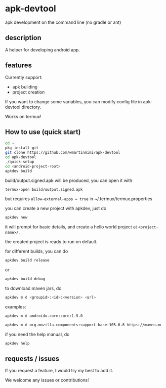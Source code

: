 # apk-devtool

apk development on the command line (no gradle or ant)

## description

A helper for developing android app.

## features

Currently support:

- apk building
- project creation

If you want to change some variables,
you can modify config file in apk-devtool directory.

Works on termux!

## How to use (quick start)

```bash
cd ~
pkg install git
git clone https://github.com/wmartinmimi/apk-devtool
cd apk-devtool
./quick-setup
cd <android-project-root>
apkdev build
```

build/output.signed.apk will be produced,
you can open it with

```bash
termux-open build/output.signed.apk
```

but requires ```allow-external-apps = true``` in ~/.termux/termux.properties

you can create a new project with apkdev,
just do

```bash
apkdev new
```

it will prompt for basic details,
and create a hello world project at ```<project-name>/```.

the created project is ready to run on default.

for different builds, you can do

```bash
apkdev build release
```

or

```bash
apkdev build debug
```

to download maven jars, do

```bash
apkdev m d <groupid>:<id>:<version> <url>
```

examples:

```bash
apkdev m d androidx.core:core:1.9.0
```

```bash
apkdev m d org.mozilla.components:support-base:105.0.6 https://maven.mozilla.org/maven2
```

if you need the help manual, do

```bash
apkdev help
```

## requests / issues

If you request a feature, I would try my best to add it.

We welcome any issues or contributions!
